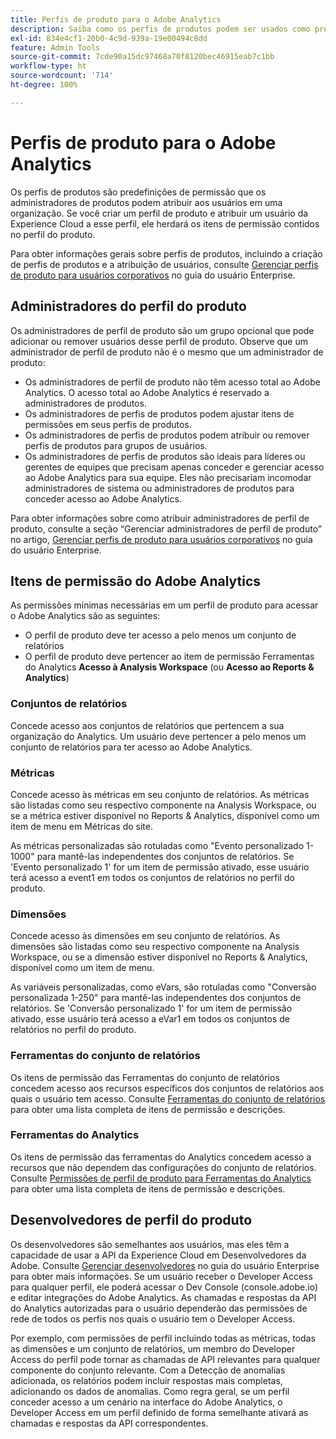 ```yaml
---
title: Perfis de produto para o Adobe Analytics
description: Saiba como os perfis de produtos podem ser usados como predefinições de permissão que os administradores de produtos podem atribuir aos usuários em uma organização.
exl-id: 834e4cf1-20b0-4c9d-939a-19e00494c8dd
feature: Admin Tools
source-git-commit: 7cde90a15dc97468a70f8120bec46915eab7c1bb
workflow-type: ht
source-wordcount: '714'
ht-degree: 100%

---
```


# Perfis de produto para o Adobe Analytics

Os perfis de produtos são predefinições de permissão que os administradores de produtos podem atribuir aos usuários em uma organização. Se você criar um perfil de produto e atribuir um usuário da Experience Cloud a esse perfil, ele herdará os itens de permissão contidos no perfil do produto.

Para obter informações gerais sobre perfis de produtos, incluindo a criação de perfis de produtos e a atribuição de usuários, consulte [Gerenciar perfis de produto para usuários corporativos](https://helpx.adobe.com/br/enterprise/using/manage-product-profiles.html) no guia do usuário Enterprise.

## Administradores do perfil do produto

Os administradores de perfil de produto são um grupo opcional que pode adicionar ou remover usuários desse perfil de produto. Observe que um administrador de perfil de produto não é o mesmo que um administrador de produto:

* Os administradores de perfil de produto não têm acesso total ao Adobe Analytics. O acesso total ao Adobe Analytics é reservado a administradores de produtos.
* Os administradores de perfis de produtos podem ajustar itens de permissões em seus perfis de produtos.
* Os administradores de perfis de produtos podem atribuir ou remover perfis de produtos para grupos de usuários.
* Os administradores de perfis de produtos são ideais para líderes ou gerentes de equipes que precisam apenas conceder e gerenciar acesso ao Adobe Analytics para sua equipe. Eles não precisariam incomodar administradores de sistema ou administradores de produtos para conceder acesso ao Adobe Analytics.

Para obter informações sobre como atribuir administradores de perfil de produto, consulte a seção “Gerenciar administradores de perfil de produto” no artigo, [Gerenciar perfis de produto para usuários corporativos](https://helpx.adobe.com/br/enterprise/using/manage-product-profiles.html) no guia do usuário Enterprise.

## Itens de permissão do Adobe Analytics

As permissões mínimas necessárias em um perfil de produto para acessar o Adobe Analytics são as seguintes:

* O perfil de produto deve ter acesso a pelo menos um conjunto de relatórios
* O perfil de produto deve pertencer ao item de permissão Ferramentas do Analytics **Acesso à Analysis Workspace** (ou **Acesso ao Reports &amp; Analytics**)

### Conjuntos de relatórios

Concede acesso aos conjuntos de relatórios que pertencem a sua organização do Analytics. Um usuário deve pertencer a pelo menos um conjunto de relatórios para ter acesso ao Adobe Analytics.

### Métricas

Concede acesso às métricas em seu conjunto de relatórios. As métricas são listadas como seu respectivo componente na Analysis Workspace, ou se a métrica estiver disponível no Reports &amp; Analytics, disponível como um item de menu em Métricas do site.

As métricas personalizadas são rotuladas como &quot;Evento personalizado 1-1000&quot; para mantê-las independentes dos conjuntos de relatórios. Se &#39;Evento personalizado 1&#39; for um item de permissão ativado, esse usuário terá acesso a event1 em todos os conjuntos de relatórios no perfil do produto.

### Dimensões

Concede acesso às dimensões em seu conjunto de relatórios. As dimensões são listadas como seu respectivo componente na Analysis Workspace, ou se a dimensão estiver disponível no Reports &amp; Analytics, disponível como um item de menu.

As variáveis personalizadas, como eVars, são rotuladas como &quot;Conversão personalizada 1-250&quot; para mantê-las independentes dos conjuntos de relatórios. Se &#39;Conversão personalizado 1&#39; for um item de permissão ativado, esse usuário terá acesso a eVar1 em todos os conjuntos de relatórios no perfil do produto.

### Ferramentas do conjunto de relatórios

Os itens de permissão das Ferramentas do conjunto de relatórios concedem acesso aos recursos específicos dos conjuntos de relatórios aos quais o usuário tem acesso. Consulte [Ferramentas do conjunto de relatórios](report-suite-tools.md) para obter uma lista completa de itens de permissão e descrições.

### Ferramentas do Analytics

Os itens de permissão das ferramentas do Analytics concedem acesso a recursos que não dependem das configurações do conjunto de relatórios. Consulte [Permissões de perfil de produto para Ferramentas do Analytics](analytics-tools.md) para obter uma lista completa de itens de permissão e descrições.

## Desenvolvedores de perfil do produto

Os desenvolvedores são semelhantes aos usuários, mas eles têm a capacidade de usar a API da Experience Cloud em Desenvolvedores da Adobe. Consulte [Gerenciar desenvolvedores](https://helpx.adobe.com/br/enterprise/using/manage-developers.html) no guia do usuário Enterprise para obter mais informações. Se um usuário receber o Developer Access para qualquer perfil, ele poderá acessar o Dev Console (console.adobe.io) e editar integrações do Adobe Analytics. As chamadas e respostas da API do Analytics autorizadas para o usuário dependerão das permissões de rede de todos os perfis nos quais o usuário tem o Developer Access.

Por exemplo, com permissões de perfil incluindo todas as métricas, todas as dimensões e um conjunto de relatórios, um membro do Developer Access do perfil pode tornar as chamadas de API relevantes para qualquer componente do conjunto relevante. Com a Detecção de anomalias adicionada, os relatórios podem incluir respostas mais completas, adicionando os dados de anomalias. Como regra geral, se um perfil conceder acesso a um cenário na interface do Adobe Analytics, o Developer Access em um perfil definido de forma semelhante ativará as chamadas e respostas da API correspondentes.
